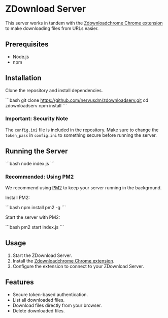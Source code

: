 # ZDownload Server

This server works in tandem with the [Zdownloadchrome Chrome extension](https://github.com/nervusdm/zdownloadchrome) to make downloading files from URLs easier.

## Prerequisites

- Node.js
- npm

## Installation

Clone the repository and install dependencies.

\`\`\`bash
git clone https://github.com/nervusdm/zdownloadserv.git
cd zdownloadserv
npm install
\`\`\`

### **Important: Security Note**
The `config.ini` file is included in the repository. Make sure to change the `token_pass` in `config.ini` to something secure before running the server.

## Running the Server

\`\`\`bash
node index.js
\`\`\`

### Recommended: Using PM2

We recommend using [PM2](https://pm2.keymetrics.io/) to keep your server running in the background.

Install PM2:

\`\`\`bash
npm install pm2 -g
\`\`\`

Start the server with PM2:

\`\`\`bash
pm2 start index.js
\`\`\`

## Usage

1. Start the ZDownload Server.
2. Install the [Zdownloadchrome Chrome extension](https://github.com/nervusdm/zdownloadchrome).
3. Configure the extension to connect to your ZDownload Server.

## Features

- Secure token-based authentication.
- List all downloaded files.
- Download files directly from your browser.
- Delete downloaded files.

